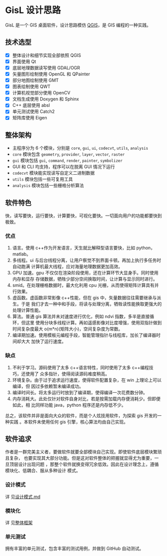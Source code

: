 # GisL 设计思路

GisL 是一个 GIS 桌面软件，设计思路模仿 [QGIS](https://github.com/qgis/QGIS)，是
GIS 编程的一种实践。

## 技术选型

- [x] 整体设计和细节实现全部依照 QGIS
- [x] 界面使用 Qt
- [x] 底层地理数据读写使用 GDAL/OGR
- [x] 矢量图形绘制使用 OpenGL 和 QPainter
- [x] 部分地图绘制使用 GMT
- [x] 图表绘制使用 QWT
- [x] 计算机视觉部分使用 OpenCV
- [x] 文档生成使用 Doxygen 和 Sphinx
- [x] C++ 底层使用 absl
- [x] 单元测试使用 Catch2
- [x] 矩阵库使用 Eigen

## 整体架构

- 主程序分为 6 个模块，分别是 `core`, `gui`, `ui`, `codecvt`, `utils`,
  `analysis`
- `core` 模块包含 `geometry`, `provider`, `layer`, `vector`, `raster`
- `gui` 模块包括 `gui`, `command`, `render`, `painter`, `symbolizer`
- GUI 和 CLI 均支持，程序可以在脱离 GUI 情况下运行
- `codecvt` 模块能实现读写自定义二进制数据
- `utils` 模块包括一些可复用工具
- `analysis` 模块包括一些栅格分析算法

## 软件特色

快，读写要快，运行要快，计算要快，可视化要快。一切面向用户的功能都要快到极致。

### 优点

1. 语言。使用 c++作为开发语言，天生就比解释型语言要快，比如 python，matlab。
2. 多线程。ui 与后台线程分离，让用户察觉不到界面卡顿。再加上执行多任务时自动跑满
   计算机最大线程，应对海量地理数据更加高效。
3. GPU 加速。gpu 不仅仅在渲染阶段使用，还在计算环节大显身手。同时使用内存和显存
   存储数据，牺牲少部分空间换取时间，让计算与显示同时进行。
4. smid。在处理栅格数据时，最大化利用 cpu 光栅，从而使得矩阵计算具有并行效果。
5. 虚函数。虚函数非常影像 c++性能，但在 gis 中，矢量数据往往需要继承与派生。于是
   我们才去一种中和手段，将读与处理分离，牺牲读性能换取更强大的处理计算性能。
6. 算法。普通 gis 算法并未对速度进行优化，例如 ndvi 指数，多半是直接循环，但这里
   使用分块多线程计算。再如遥感影像对比度增强，使用双指针做到时间复杂度最大
   o(m\*n)(矩阵大小)，空间复杂度为常数。
7. 编译期加速。使用模板元编程手段，智能管理指针与线程库，加长了编译器时间却大大
   加快了运行速度。

### 缺点

1. 不利于学习。源码使用了太多 c++语言特性，同时使用了太多 c++编程技巧，还使用了
   众多指针，使得阅读源码难度稍高。
2. 环境复杂。由于过于追求运行速度，使得软件配置复杂，在 win 上理论上可以编译，但
   因过多依赖暂未编译成功。
3. 编译时间长。将太多运行时放到了编译期，使得编译一次花费数分钟。
4. 内存消耗大。此处仅针对软件自身对比，若是按需加载内存便消耗少。但即便如此，相
   比同样功能 java，python 程序还是内存低不少。

总之，该软件并非是面向大众的软件，而是个人炫技用软件，为探索 gis 开发的一种实践
。本软件未使用任何 gis 引擎，核心算法均由自己实现。

## 软件追求

作者是一群完美主义者，要做软件就要全部模块自己实现。即使软件底层模块繁琐且复杂，
也要实现其大部分功能。但是这对软件整体的把握就显得尤为重要，一旦顶层设计出现问题
，那整个软件就换变得冗余低效。因此在设计理念上，遵循模块化、低耦合、服从多种设计
模式。

### 设计模式

详
见[设计模式.md](https://github.com/zy6p/GisL/blob/master/docs/design/pattern.md)

### 模块化

详
见[整体框架](https://github.com/zy6p/GisL/blob/master/docs/design/main.md#%E6%95%B4%E4%BD%93%E6%9E%B6%E6%9E%84)

### 单元测试

拥有丰富的单元测试，包含丰富的测试用例，并做到 GitHub 自动测试。
